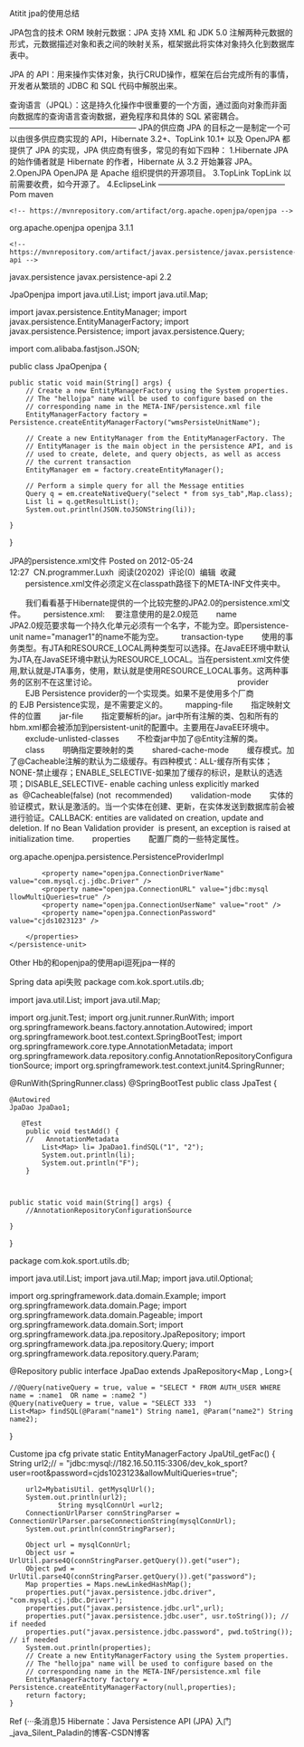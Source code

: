 Atitit jpa的使用总结

JPA包含的技术
ORM 映射元数据：JPA 支持 XML 和 JDK 5.0 注解两种元数据的形式，元数据描述对象和表之间的映射关系，框架据此将实体对象持久化到数据库表中。

JPA 的 API：用来操作实体对象，执行CRUD操作，框架在后台完成所有的事情，开发者从繁琐的 JDBC 和 SQL 代码中解脱出来。

查询语言（JPQL）：这是持久化操作中很重要的一个方面，通过面向对象而非面向数据库的查询语言查询数据，避免程序和具体的 SQL 紧密耦合。
————————————————
JPA的供应商
JPA 的目标之一是制定一个可以由很多供应商实现的 API，Hibernate 3.2+、TopLink 10.1+ 以及 OpenJPA 都提供了 JPA 的实现，JPA 供应商有很多，常见的有如下四种：
1.Hibernate
JPA 的始作俑者就是 Hibernate 的作者，Hibernate 从 3.2 开始兼容 JPA。
2.OpenJPA
OpenJPA 是 Apache 组织提供的开源项目。
3.TopLink
TopLink 以前需要收费，如今开源了。
4.EclipseLink
————————————————
Pom  maven

   
    <!-- https://mvnrepository.com/artifact/org.apache.openjpa/openjpa -->
<dependency>
    <groupId>org.apache.openjpa</groupId>
    <artifactId>openjpa</artifactId>
    <version>3.1.1</version>
</dependency>
    
    
    <!-- https://mvnrepository.com/artifact/javax.persistence/javax.persistence-api -->
<dependency>
    <groupId>javax.persistence</groupId>
    <artifactId>javax.persistence-api</artifactId>
    <version>2.2</version>
</dependency>
    
JpaOpenjpa 
import java.util.List;
import java.util.Map;

import javax.persistence.EntityManager;
import javax.persistence.EntityManagerFactory;
import javax.persistence.Persistence;
import javax.persistence.Query;

import com.alibaba.fastjson.JSON;

public class JpaOpenjpa {

	public static void main(String[] args) {
		// Create a new EntityManagerFactory using the System properties.
		// The "hellojpa" name will be used to configure based on the
		// corresponding name in the META-INF/persistence.xml file
		EntityManagerFactory factory = Persistence.createEntityManagerFactory("wmsPersisteUnitName");

		// Create a new EntityManager from the EntityManagerFactory. The
		// EntityManager is the main object in the persistence API, and is
		// used to create, delete, and query objects, as well as access
		// the current transaction
		EntityManager em = factory.createEntityManager();

		// Perform a simple query for all the Message entities
		Query q = em.createNativeQuery("select * from sys_tab",Map.class);
		List li = q.getResultList();
		System.out.println(JSON.toJSONString(li));

	}

}


JPA的persistence.xml文件
Posted on 2012-05-24 12:27  CN.programmer.Luxh  阅读(20202)  评论(0)  编辑  收藏
　　persistence.xml文件必须定义在classpath路径下的META-INF文件夹中。
 
　　我们看看基于Hibernate提供的一个比较完整的JPA2.0的persistence.xml文件。
　　persistence.xml:
　要注意使用的是2.0规范
　　name　　
　　JPA2.0规范要求每一个持久化单元必须有一个名字，不能为空。即persistence-unit name="manager1"的name不能为空。
　　transaction-type
　　使用的事务类型。有JTA和RESOURCE_LOCAL两种类型可以选择。在JavaEE环境中默认为JTA,在JavaSE环境中默认为RESOURCE_LOCAL。当在persistent.xml文件使用<jta-data-source>,默认就是JTA事务，使用<non-jta-data-source>，默认就是使用RESOURCE_LOCAL事务。这两种事务的区别不在这里讨论。　　　　　　　　　　　　　　　　
　　provider
　　EJB Persistence provider的一个实现类。如果不是使用多个厂商的 EJB Persistence实现，是不需要定义的。
　　mapping-file
　　指定映射文件的位置
　　jar-file
　　指定要解析的jar。jar中所有注解的类、包和所有的hbm.xml都会被添加到persistent-unit的配置中。主要用在JavaEE环境中。
　　exclude-unlisted-classes
　　不检查jar中加了@Entity注解的类。
　　class
　　明确指定要映射的类
　　shared-cache-mode
　　缓存模式。加了@Cacheable注解的默认为二级缓存。有四种模式：ALL-缓存所有实体；NONE-禁止缓存；ENABLE_SELECTIVE-如果加了缓存的标识，是默认的选选　　　　　　　　项；DISABLE_SELECTIVE- enable caching unless explicitly marked as  @Cacheable(false) (not  recommended)
　　validation-mode
　　实体的验证模式，默认是激活的。当一个实体在创建、更新，在实体发送到数据库前会被进行验证。CALLBACK: entities are validated on creation, update and deletion. If no Bean Validation provider  is present, an exception is raised at initialization time.
　　properties
　　配置厂商的一些特定属性。
　　
<?xml version="1.0" encoding="UTF-8"?>
<persistence xmlns="http://java.sun.com/xml/ns/persistence"
	xmlns:xsi="http://www.w3.org/2001/XMLSchema-instance" version="2.0">
	<persistence-unit name="wmsPersisteUnitName">
		<provider>org.apache.openjpa.persistence.PersistenceProviderImpl
		</provider>
		<!-- 
		<class>com.wms.jpa.model.User</class>
		<class>com.wms.jpa.model.Message</class>
		 openjpa.ConnectionDriverName or javax.persistence.jdbc.driver
		 -->
				<properties>
			
			<property name="openjpa.ConnectionDriverName" value="com.mysql.cj.jdbc.Driver" />
			<property name="openjpa.ConnectionURL" value="jdbc:mysql llowMultiQueries=true" />
			<property name="openjpa.ConnectionUserName" value="root" />
			<property name="openjpa.ConnectionPassword" value="cjds1023123" />
			
		</properties>
	</persistence-unit>
 <!-- <property name="openjpa.Multithreaded" value="true" />
 	<property name="javax.persistence.jdbc.driver" value="com.mysql.cj.jdbc.Driver" />
			<property name="openjpa.DynamicEnhancementAgent" value="false" />
			<property name="openjpa.RuntimeUnenhancedClasses" value="unsupported" />
			<property name="openjpa.ConnectionFactoryProperties" value="PrintParameters=true" />
			<property name="openjpa.jdbc.SynchronizeMappings" value="buildSchema(ForeignKeys=True)" /> -->
</persistence>


Other
Hb的和openjpa的使用api逗死jpa一样的

Spring data api失败
package com.kok.sport.utils.db;

import java.util.List;
import java.util.Map;

import org.junit.Test;
import org.junit.runner.RunWith;
import org.springframework.beans.factory.annotation.Autowired;
import org.springframework.boot.test.context.SpringBootTest;
import org.springframework.core.type.AnnotationMetadata;
import org.springframework.data.repository.config.AnnotationRepositoryConfigurationSource;
import org.springframework.test.context.junit4.SpringRunner;

@RunWith(SpringRunner.class)
@SpringBootTest
public class JpaTest {
	
	@Autowired
	JpaDao JpaDao1;
	
	   @Test
	    public void testAdd() {
		//   AnnotationMetadata
			List<Map> li= JpaDao1.findSQL("1", "2");
			System.out.println(li);
			System.out.println("F");
	    }

	 

	public static void main(String[] args) {
		//AnnotationRepositoryConfigurationSource

	}

}

package com.kok.sport.utils.db;

import java.util.List;
import java.util.Map;
import java.util.Optional;

import org.springframework.data.domain.Example;
import org.springframework.data.domain.Page;
import org.springframework.data.domain.Pageable;
import org.springframework.data.domain.Sort;
import org.springframework.data.jpa.repository.JpaRepository;
import org.springframework.data.jpa.repository.Query;
import org.springframework.data.repository.query.Param;
 

@Repository
public interface  JpaDao extends JpaRepository<Map , Long>{

	//@Query(nativeQuery = true, value = "SELECT * FROM AUTH_USER WHERE name = :name1  OR name = :name2 ")
	@Query(nativeQuery = true, value = "SELECT 333  ")
	List<Map> findSQL(@Param("name1") String name1, @Param("name2") String name2);

	 

}

Custome jpa cfg
	private static EntityManagerFactory JpaUtil_getFac() {
		String url2;// = "jdbc:mysql://182.16.50.115:3306/dev_kok_sport?user=root&password=cjds1023123&allowMultiQueries=true";
	
		url2=MybatisUtil. getMysqlUrl();
		System.out.println(url2);
				String mysqlConnUrl =url2;
		ConnectionUrlParser connStringParser = ConnectionUrlParser.parseConnectionString(mysqlConnUrl);
		System.out.println(connStringParser);

		Object url = mysqlConnUrl;
		Object usr = UrlUtil.parse4Q(connStringParser.getQuery()).get("user");
		Object pwd = UrlUtil.parse4Q(connStringParser.getQuery()).get("password");
		Map properties = Maps.newLinkedHashMap();
		properties.put("javax.persistence.jdbc.driver", "com.mysql.cj.jdbc.Driver");
		properties.put("javax.persistence.jdbc.url",url);
		properties.put("javax.persistence.jdbc.user", usr.toString()); // if needed
		properties.put("javax.persistence.jdbc.password", pwd.toString()); // if needed
		System.out.println(properties);
		// Create a new EntityManagerFactory using the System properties.
		// The "hellojpa" name will be used to configure based on the
		// corresponding name in the META-INF/persistence.xml file
		EntityManagerFactory factory = Persistence.createEntityManagerFactory(null,properties);
		return factory;
	}
Ref
(···条消息)5 Hibernate：Java Persistence API (JPA) 入门_java_Silent_Paladin的博客-CSDN博客
